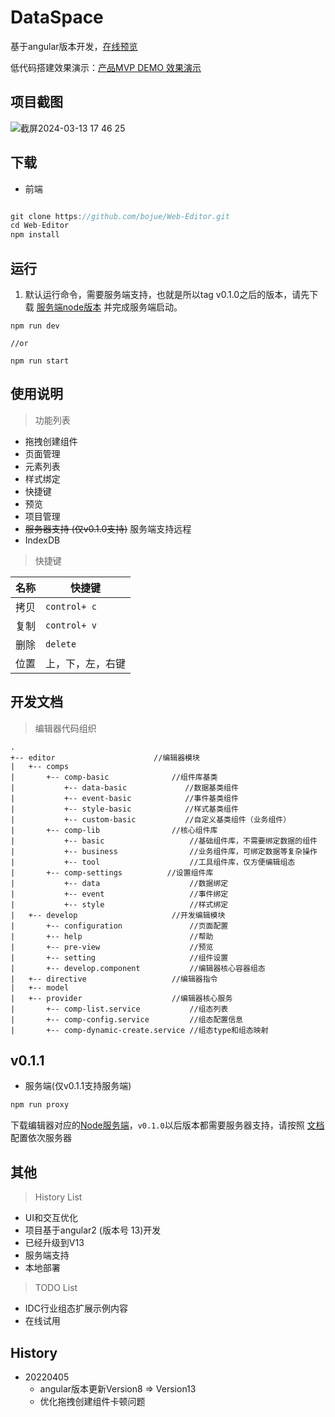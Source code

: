 # DataSpace

基于angular版本开发，[在线预览](https://aistore.yichuansoft.com/dashboard/#/develop?project=1&page=2)

低代码搭建效果演示：[产品MVP DEMO 效果演示](https://www.bilibili.com/video/BV1oW4y1t7px/?vd_source=034415f0468861a710931e3467dc4d15)

## 项目截图

![截屏2024-03-13 17 46 25](https://github.com/bojue/Web-Editor/assets/14350577/5913829b-2ee3-4b5f-bc4f-2e7c50f0d4d2)

## 下载

- 前端

```javascript

git clone https://github.com/bojue/Web-Editor.git
cd Web-Editor
npm install

```

## 运行

1. 默认运行命令，需要服务端支持，也就是所以tag v0.1.0之后的版本，请先下载 [服务端node版本](https://github.com/bojue/Web-editor-server) 并完成服务端启动。

```javascrpt
npm run dev 

//or

npm run start

```


## 使用说明

> 功能列表

* 拖拽创建组件
* 页面管理
* 元素列表
* 样式绑定
* 快捷键
* 预览
* 项目管理
* <del>服务器支持 (仅v0.1.0支持)</del> 服务端支持远程
* IndexDB


> 快捷键

名称|快捷键
----|----
拷贝| `control+ c`
复制| `control+ v`
删除| `delete`
位置|上，下，左，右键

## 开发文档

> 编辑器代码组织

```ASCII
.
+-- editor                      //编辑器模块
|   +-- comps  
|       +-- comp-basic              //组件库基类
|           +-- data-basic             //数据基类组件
|           +-- event-basic            //事件基类组件
|           +-- style-basic            //样式基类组件
|           +-- custom-basic           //自定义基类组件（业务组件）
|       +-- comp-lib                //核心组件库
|           +-- basic                   //基础组件库，不需要绑定数据的组件 
|           +-- business                //业务组件库，可绑定数据等复杂操作
|           +-- tool                    //工具组件库，仅方便编辑组态
|       +-- comp-settings          //设置组件库
|           +-- data                    //数据绑定
|           +-- event                   //事件绑定
|           +-- style                   //样式绑定
|   +-- develop                     //开发编辑模块
|       +-- configuration               //页面配置
|       +-- help                        //帮助
|       +-- pre-view                    //预览
|       +-- setting                     //组件设置
|       +-- develop.component           //编辑器核心容器组态
|   +-- directive                   //编辑器指令
|   +-- model  
|   +-- provider                    //编辑器核心服务
|       +-- comp-list.service           //组态列表
|       +-- comp-config.service         //组态配置信息
|       +-- comp-dynamic-create.service //组态type和组态映射
```

## v0.1.1
- 服务端(仅v0.1.1支持服务端)

```javascript
npm run proxy 
```


下载编辑器对应的[Node服务端](https://github.com/bojue/Web-editor-server)，` v0.1.0 `以后版本都需要服务器支持，请按照 [文档](https://github.com/bojue/Web-editor-server/blob/master/README.md) 配置依次服务器


## 其他


> History List

- UI和交互优化
- 项目基于angular2 (版本号 13)开发
- 已经升级到V13
- 服务端支持
- 本地部署


> TODO List

- IDC行业组态扩展示例内容
- 在线试用



## History

- 20220405 
    - angular版本更新Version8 => Version13
    - 优化拖拽创建组件卡顿问题
